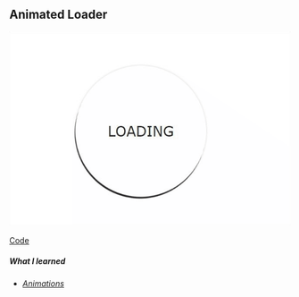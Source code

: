 ##  Animated Loader
![2](https://github.com/carolinacsz/css-projects/blob/master/animated-loader/gif.gif)


[Code](https://github.com/carolinacsz/css-projects/tree/master/animated-loader)

##### What I learned

* *[Animations](https://www.w3schools.com/css/css3_animations.asp)*


